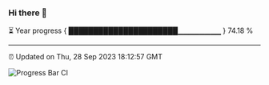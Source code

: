 ### Hi there 👋

⏳ Year progress { ██████████████████████▁▁▁▁▁▁▁▁ } 74.18 %

---

⏰ Updated on Thu, 28 Sep 2023 18:12:57 GMT

![Progress Bar CI](https://github.com/liununu/liununu/workflows/Progress%20Bar%20CI/badge.svg)
